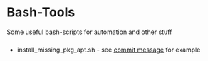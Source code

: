 # Bash-Tools
Some useful bash-scripts for automation and other stuff

### 
- install_missing_pkg_apt.sh - see [commit message](https://github.com/Izzy3110/Bash-Tools/commit/622fd97f2ee2b9643e19350f1de15865f381f35f) for example
